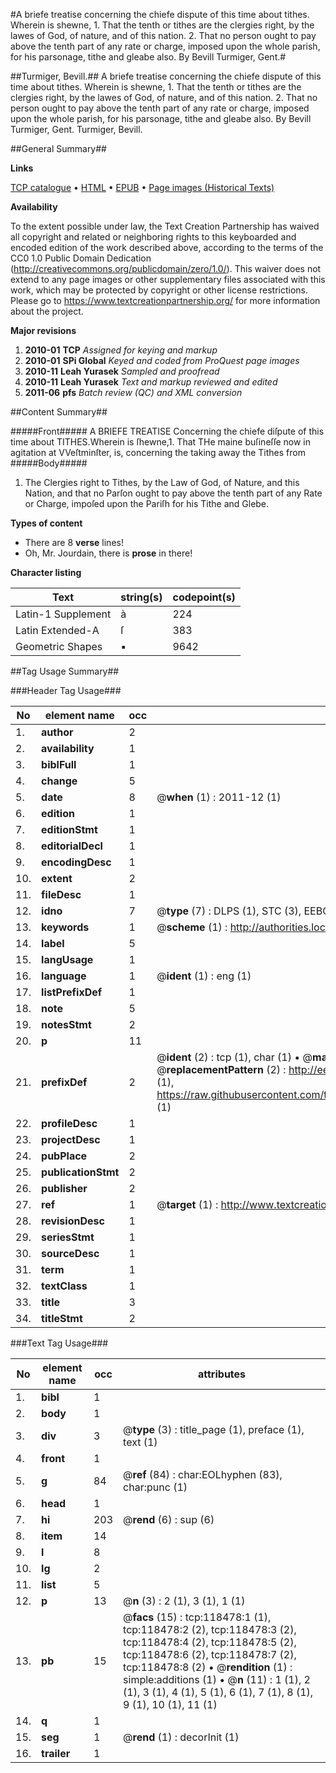 #A briefe treatise concerning the chiefe dispute of this time about tithes. Wherein is shewne, 1. That the tenth or tithes are the clergies right, by the lawes of God, of nature, and of this nation. 2. That no person ought to pay above the tenth part of any rate or charge, imposed upon the whole parish, for his parsonage, tithe and gleabe also. By Bevill Turmiger, Gent.#

##Turmiger, Bevill.##
A briefe treatise concerning the chiefe dispute of this time about tithes. Wherein is shewne, 1. That the tenth or tithes are the clergies right, by the lawes of God, of nature, and of this nation. 2. That no person ought to pay above the tenth part of any rate or charge, imposed upon the whole parish, for his parsonage, tithe and gleabe also. By Bevill Turmiger, Gent.
Turmiger, Bevill.

##General Summary##

**Links**

[TCP catalogue](http://www.ota.ox.ac.uk/tcp/)  • 
[HTML](http://tei.it.ox.ac.uk/tcp/Texts-HTML/free/A95/A95364.html)  • 
[EPUB](http://tei.it.ox.ac.uk/tcp/Texts-EPUB/free/A95/A95364.epub) • 
[Page images (Historical Texts)](https://historicaltexts.jisc.ac.uk/eebo-99866213e)

**Availability**

To the extent possible under law, the Text Creation Partnership has waived all copyright and related or neighboring rights to this keyboarded and encoded edition of the work described above, according to the terms of the CC0 1.0 Public Domain Dedication (http://creativecommons.org/publicdomain/zero/1.0/). This waiver does not extend to any page images or other supplementary files associated with this work, which may be protected by copyright or other license restrictions. Please go to https://www.textcreationpartnership.org/ for more information about the project.

**Major revisions**

1. __2010-01__ __TCP__ *Assigned for keying and markup*
1. __2010-01__ __SPi Global__ *Keyed and coded from ProQuest page images*
1. __2010-11__ __Leah Yurasek__ *Sampled and proofread*
1. __2010-11__ __Leah Yurasek__ *Text and markup reviewed and edited*
1. __2011-06__ __pfs__ *Batch review (QC) and XML conversion*

##Content Summary##

#####Front#####
A BRIEFE TREATISE Concerning the chiefe diſpute of this time about TITHES.Wherein is ſhewne,1. That THe maine buſineſſe now in agitation at VVeſtminſter, is, concerning the taking away the Tithes from
#####Body#####

1. The Clergies right to Tithes, by the Law of God, of Nature, and this Nation, and that no Parſon ought to pay above the tenth part of any Rate or Charge, impoſed upon the Pariſh for his Tithe and Glebe.

**Types of content**

  * There are 8 **verse** lines!
  * Oh, Mr. Jourdain, there is **prose** in there!

**Character listing**


|Text|string(s)|codepoint(s)|
|---|---|---|
|Latin-1 Supplement|à|224|
|Latin Extended-A|ſ|383|
|Geometric Shapes|▪|9642|

##Tag Usage Summary##

###Header Tag Usage###

|No|element name|occ|attributes|
|---|---|---|---|
|1.|__author__|2||
|2.|__availability__|1||
|3.|__biblFull__|1||
|4.|__change__|5||
|5.|__date__|8| @__when__ (1) : 2011-12 (1)|
|6.|__edition__|1||
|7.|__editionStmt__|1||
|8.|__editorialDecl__|1||
|9.|__encodingDesc__|1||
|10.|__extent__|2||
|11.|__fileDesc__|1||
|12.|__idno__|7| @__type__ (7) : DLPS (1), STC (3), EEBO-CITATION (1), PROQUEST (1), VID (1)|
|13.|__keywords__|1| @__scheme__ (1) : http://authorities.loc.gov/ (1)|
|14.|__label__|5||
|15.|__langUsage__|1||
|16.|__language__|1| @__ident__ (1) : eng (1)|
|17.|__listPrefixDef__|1||
|18.|__note__|5||
|19.|__notesStmt__|2||
|20.|__p__|11||
|21.|__prefixDef__|2| @__ident__ (2) : tcp (1), char (1)  •  @__matchPattern__ (2) : ([0-9\-]+):([0-9IVX]+) (1), (.+) (1)  •  @__replacementPattern__ (2) : http://eebo.chadwyck.com/downloadtiff?vid=$1&page=$2 (1), https://raw.githubusercontent.com/textcreationpartnership/Texts/master/tcpchars.xml#$1 (1)|
|22.|__profileDesc__|1||
|23.|__projectDesc__|1||
|24.|__pubPlace__|2||
|25.|__publicationStmt__|2||
|26.|__publisher__|2||
|27.|__ref__|1| @__target__ (1) : http://www.textcreationpartnership.org/docs/. (1)|
|28.|__revisionDesc__|1||
|29.|__seriesStmt__|1||
|30.|__sourceDesc__|1||
|31.|__term__|1||
|32.|__textClass__|1||
|33.|__title__|3||
|34.|__titleStmt__|2||


###Text Tag Usage###

|No|element name|occ|attributes|
|---|---|---|---|
|1.|__bibl__|1||
|2.|__body__|1||
|3.|__div__|3| @__type__ (3) : title_page (1), preface (1), text (1)|
|4.|__front__|1||
|5.|__g__|84| @__ref__ (84) : char:EOLhyphen (83), char:punc (1)|
|6.|__head__|1||
|7.|__hi__|203| @__rend__ (6) : sup (6)|
|8.|__item__|14||
|9.|__l__|8||
|10.|__lg__|2||
|11.|__list__|5||
|12.|__p__|13| @__n__ (3) : 2 (1), 3 (1), 1 (1)|
|13.|__pb__|15| @__facs__ (15) : tcp:118478:1 (1), tcp:118478:2 (2), tcp:118478:3 (2), tcp:118478:4 (2), tcp:118478:5 (2), tcp:118478:6 (2), tcp:118478:7 (2), tcp:118478:8 (2)  •  @__rendition__ (1) : simple:additions (1)  •  @__n__ (11) : 1 (1), 2 (1), 3 (1), 4 (1), 5 (1), 6 (1), 7 (1), 8 (1), 9 (1), 10 (1), 11 (1)|
|14.|__q__|1||
|15.|__seg__|1| @__rend__ (1) : decorInit (1)|
|16.|__trailer__|1||
